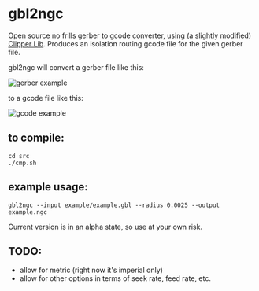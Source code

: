 gbl2ngc
=======

Open source no frills gerber to gcode converter, using (a slightly modified) [Clipper Lib](http://www.angusj.com/delphi/clipper.php).  Produces an isolation routing gcode file for the given gerber file.

gbl2ngc will convert a gerber file like this:


![gerber example](https://raw2.github.com/abetusk/gbl2ngc/master/example/gerbExample.png)


to a gcode file like this:


![gcode example](https://raw2.github.com/abetusk/gbl2ngc/master/example/gcodeExample.png)


to compile:
-----------

    cd src
    ./cmp.sh

example usage:
--------------

    gbl2ngc --input example/example.gbl --radius 0.0025 --output example.ngc

Current version is in an alpha state, so use at your own risk.


TODO:
-----

  - allow for metric (right now it's imperial only)
  - allow for other options in terms of seek rate, feed rate, etc.




